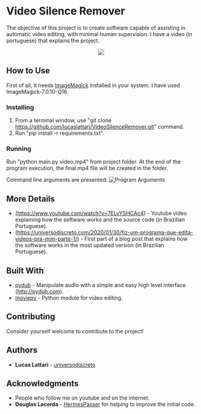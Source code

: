 # Video Silence Remover

The objective of this project is to create software capable of assisting in automatic video editing, with minimal human supervision. I have a video (in portuguese) that explains the project.

<p align="center">
  <a href="https://youtu.be/7ELvYSHCAc4"><img src="https://img.youtube.com/vi/7ELvYSHCAc4/maxresdefault.jpg"></a>
</p>

## How to Use

First of all, it needs [ImageMagick](https://imagemagick.org/script/download.php) installed in your system. I have used ImageMagick-7.0.10-Q16.

### Installing

1. From a terminal window, use "git clone https://github.com/lucaslattari/VideoSilenceRemover.git" command.
2. Run "pip install -r requirements.txt".

### Running

Run "python main.py video.mp4" from project folder. At the end of the program execution, the final.mp4 file will be created in the folder.

Command line arguments are presented:
![Program Arguments](https://universodiscreto.com/images/arguments.png)

## More Details

* (https://www.youtube.com/watch?v=7ELvYSHCAc4) - Youtube video explaining how the software works and the source code (in Brazilian Portuguese).
* (https://universodiscreto.com/2020/01/30/fiz-um-programa-que-edita-videos-pra-mim-parte-1/) - First part of a blog post that explains how the software works in the most updated version (in Brazilian Portuguese).

## Built With

* [pydub](https://github.com/jiaaro/pydub) - Manipulate audio with a simple and easy high level interface (http://pydub.com).
* [moviepy](https://zulko.github.io/moviepy/) - Python module for video editing.

## Contributing

Consider yourself welcome to contribute to the project!

## Authors

* **Lucas Lattari** - [universodiscreto](https://github.com/lucaslattari)

## Acknowledgments

* People who follow me on youtube and on the internet.
* **Douglas Lacerda** - [HermesPasser](https://github.com/HermesPasser) for helping to improve the initial code.
